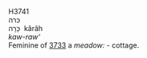 <body>
  <p>H3741<br>  כּרה  <br> כָּרָה  ‎  kârâh  <br><i>kaw-raw‘ </i><br>Feminine of <a href="h3733.htm">3733</a>  a <i>meadow: - </i>cottage.<br></p>
 </body>